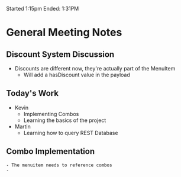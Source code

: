 Started 1:15pm
Ended: 1:31PM
# General Meeting Notes

## Discount System Discussion

- Discounts are different now, they're actually part of the MenuItem
    - Will add a hasDiscount value in the payload

## Today's Work
- Kevin
    - Implementing Combos
    - Learning the basics of the project
- Martin
    - Learning how to query REST Database

## Combo Implementation
    - The menuitem needs to reference combos
    - 